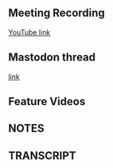 ## Meeting Recording

[YouTube link](---)

## Mastodon thread

[link](---)

## Feature Videos


## NOTES


## TRANSCRIPT
